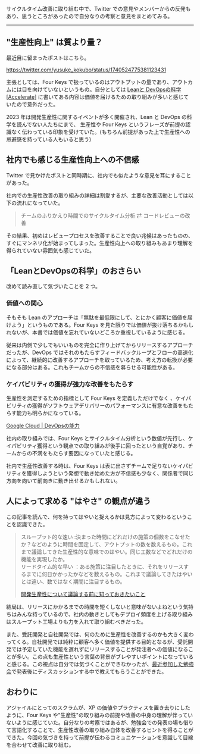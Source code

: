 サイクルタイム改善に取り組む中で、Twitter での意見やメンバーからの反発もあり、思うところがあったので自分なりの考察と意見をまとめてみる。

---

## "生産性向上" は質より量？

最近目に留まったポストはこちら。

<https://twitter.com/yusuke_kokubo/status/1740524775381123431>

主張としては、Four Keys で扱っているのはアウトプットの量であり、アウトカムには目を向けていないというもの。自分としては [Leanと DevOpsの科学[Accelerate]](https://amzn.asia/d/6GwTAP4) に書いてある内容は価値を届けるための取り組みが多いと感じていたので意外だった。

2023 年は開発生産性に関するイベントが多く開催され、Lean と DevOps の科学を読んでない人たちにまで、 生産性や Four Keys というフレーズが前提の認識なく伝わっている印象を受けていた。(もちろん前提があった上で生産性への忌避感を持っている人もいると思う)

## 社内でも感じる生産性向上への不信感

Twitter で見かけたポストと同時期に、社内でも似たような意見を耳にすることがあった。

社内での生産性改善の取り組みの詳細は割愛するが、主要な改善活動としては以下の流れになっていた。

> チームのふりかえり時間でのサイクルタイム分析 ⇄ コードレビューの改善

その結果、初めはレビュープロセスを改善することで良い兆候はあったものの、すぐにマンネリ化が始まってしまった。生産性向上への取り組みもあまり理解を得られていない雰囲気も感じていた。

## 「LeanとDevOpsの科学」のおさらい

改めて読み直して気づいたことを 2 つ。

### 価値への関心

そもそも Lean のアプローチは「無駄を最低限にして、とにかく顧客に価値を届けよう」というものである。Four Keys を見た限りでは価値が抜け落ちるかもしれないが、本書では価値を忘れていないどころか重視しているように感じる。

従来は内側で少しでもいいものを完全に作り上げてからリリースするアプローチだったが、DevOps ではそれのもたらすフィードバックループとフローの高速化によって、継続的に改善するアプローチを取っているため、考え方の転換が必要になる部分はある。これもチームからの不信感を募らせる可能性がある。

### ケイパビリティの獲得が強力な改善をもたらす

生産性を測定するための指標として Four Keys を定義しただけでなく
、ケイパビリティの獲得がソフトウェアデリバリーのパフォーマンスに有意な改善をもたらす能力も明らかになっている。

[Google Cloud | DevOpsの能力](https://cloud.google.com/architecture/devops?hl=ja)

社内の取り組みでは、Four Keys とサイクルタイム分析という数値が先行し、ケイパビリティ獲得という観点での取り組みが後手に回ったという自覚があり、チームからの不満をもたらす要因になっていたと感じる。

社内で生産性改善する時は、Four Keys は表に出さずチームで足りないケイパビリティを獲得しようという発想で動き始めた方が不信感も少なく、関係者で同じ方向を向いて前向きに動き出せるかもしれない。

## 人によって求める "はやさ" の観点が違う

この記事を読んで、何を持ってはやいと捉えるかは見方によって変わるということを認識できた。

> スループット的な速い :決まった時間にどれだけの施策の個数をこなせたか？などのように時間を固定して、アウトプットの数を数えるもの。これまで議論してきた生産性的な意味でのはやい。同じ工数などでどれだけの機能を実現したか。  
> リードタイム的な早い ：ある施策に注目したときに、それをリリースするまでに何日かかったかなどを数えるもの。これまで議論してきたはやいとは違い、数ではなく期間に注目するもの。
> 
> [開発生産性について議論する前に知っておきたいこと
](https://qiita.com/hirokidaichi/items/53f0865398829bdebef1#%E9%96%8B%E7%99%BA%E7%94%9F%E7%94%A3%E6%80%A7%E3%81%8C%E9%AB%98%E3%81%8F%E3%81%A6%E3%82%82%E9%96%8B%E7%99%BA%E3%81%8C%E6%97%A9%E3%81%84%E8%A8%B3%E3%81%A7%E3%81%AF%E3%81%AA%E3%81%84)

結局は、リリースにかかるまでの時間を短くしないと意味がないよねという気持ちはみんな持っているので、社内の動きとしてもデプロイ頻度を上げる取り組みはスループット工場よりも力を入れて取り組むべきだった。

また、受託開発と自社開発では、何のために生産性を改善するのかも大きく変わってくる。自社開発では純粋に顧客へ多く価値を提供する目的となるが、受託開発では予定していた機能を遅れずにリリースすることが発注者への価値になることが多い。この点も生産性という言葉の背景がブレやすいポイントになっていると感じる。この視点は自分では気づくことができなかったが、[最近参加した勉強会](https://asahikawa.connpass.com/event/305524/)で発表後にディスカッションする中で教えてもらうことができた。

## おわりに

アジャイルにとってのスクラムが、XP の価値やプラクティスを置き去りにしたように、Four Keys や"生産性"の取り組みの前提や改善の中身の理解が伴っていないように感じていた。自分なりの考察ではあるが、勉強会での発表の場も借りて言語化することで、生産性改善の取り組み自体を改善するヒントを得ることができた。今回の気づきを持って前提が伝わるコミュニケーションを意識して目線を合わせて改善に取り組む。
